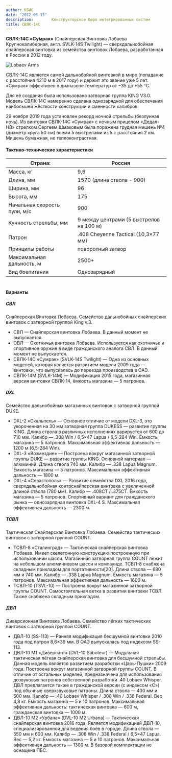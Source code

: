 ```yaml
---
author: КБИС
date: "2012-05-15"
description: 		Конструкторское бюро интегрированных систем
title: СВЛК-14С
---
```


**СВЛК-14С «Су́мрак»** (Снайперская Винтовка Лобаева Крупнокалиберная, англ. SVLK-14S Twilight) — сверхдальнобойная снайперская винтовка из семейства винтовок Лобаева, разработанная в России в 2012 году.

![Lobaev Arms](https://i.pinimg.com/originals/c4/ea/22/c4ea22ccaf90a4249990a1fd14b8b4ba.jpg)

СВЛК-14С является самой дальнобойной винтовкой в мире (попадание с расстояния 4210 м в 2017 году) и держит это звание уже 5 лет. «Сумрак» эффективен в диапазоне температур от −35 до +55 °C.

Для её создания была использована затворная группа KING V3.0. Модель СВЛК-14С намеренно сделана однозарядной для обеспечения наибольшей жёсткости конструкции и сменности калибров.

29 ноября 2019 года установлен рекорд ночной стрельбы (безлунная ночь). Из винтовки СВЛК-14С «Сумрак» с ночным прицелом «Дедал-НВ» стрелком Сергеем Шмаковым была поражена грудная мишень №4 (диаметр круга 50 см) всеми 5 выстрелами из 5 с расстояния 2 км. Мишень бумажная, не теплоконтрастная.


#### Тактико-технические характеристики

Страна: | Россия
--- | ---
Масса, кг |	9,6
Длина, мм |	1570 (длина ствола - 900)
Ширина, мм |	96 
Высота, мм |	175 
Начальная скорость пули, м/с | 900
Кучность стрельбы, мм | 9 между центрами (5 выстрелов на 100 м)
Патрон |	.408 Cheyenne Tactical (10,3×77 мм)
Принципы работы |	поворотный затвор
Максимальная дальность, м |	2500+
Вид боепитания |	Однозарядный

#
#### Варианты

##### **СВЛ**
Снайперская Винтовка Лобаева. Семейство дальнобойных снайперских винтовок с затворной группой King v.3.

* СВЛ — Снайперская винтовка Лобаева. В данный момент не выпускается.
* ОВЛ — Охотничья винтовка Лобаева. Используется как охотничье и спортивное оружие в виде гражданского аналога СВЛ. В данный момент не выпускается.
* СВЛК-14С «Сумрак» (SVLK-14S Twilight) — Одна из основных моделей, которая является развитием модели 2009 года — винтовки, что выпускалась до переезда производства в ОАЭ.
* СВЛК-14М (SVLK-14M) — Модификация 2015 года, магазинная версия винтовки СВЛК-14, ёмкость магазина — 5 патронов.

##### **DXL**
Семейство дальнобойных магазинных винтовок с затворной группой DUKE.

* DXL-2 «Скальпель» — Основное отличие от модели DXL-3, это укороченная на 30 мм затворная группа DUKESS — развитие группы KING. Длина ствола в различных исполнениях варируется от 600 до 710 мм. Калибр — .308 Win / 6,5×47 Lapua / 6,5-284 Win. Ёмкость магазина — 5 патронов. Максимальная эффективная дальность — 1200 м (6,5-284 Win).
* DXL-3 «Возмездие» — Построена вокруг магазинной затворной группы DUKE — развитие группы KING. Основной материал — алюминий. Длина ствола 740 мм. Калибр — .338 Lapua Magnum. Ёмкость магазина — 5 патронов. Максимальная эффективная дальность — 1800 м.
* DXL-4 «Севастополь» — Развитие семейства DXL 2016 года, сверхдальнобойная контрснайперская винтовка с увеличенной длиной ствола (780 мм). Калибр — .408CT / .375CT. Ёмкость магазина — 5 патронов. Спортивный вариант для гражданского рынка — однозарядная винтовка DXL-4 S. Максимальная эффективная дальность — 2300 м.

##### **ТСВЛ**
Тактическая Снайперская Винтовка Лобаева. Семейство тактических винтовок с затворной группой COUNT.

* ТСВЛ-8 «Сталинград» — Тактическая снайперская винтовка Лобаева. Имеет скелетонную конструкцию построенную при использовании шасси. Магазинная затворная группа COUNT лежит на небольшом алюминиевом шасси и компаунде. ТСВЛ-8 снабжена складным прикладом для портативности[20]. Длина ствола — 680 мм и 740 мм. Калибр — .338 Lapua Magnum. Ёмкость магазина — 5 патронов. Максимальная эффективная дальность — 1600 м.
* ТСВЛ-10 (TSVL-10) — Построена вокруг магазинной затворной группы COUNT. Самостоятельная ветка в развитии винтовки ТСВЛ. Также снабжена складным прикладом.

##### **ДВЛ**
Диверсионная Винтовка Лобаева. Семейство лёгких тактических винтовок с затворной группой COUNT.

* ДВЛ-10 (SS-113) — Ранняя модификация бесшумной винтовки 2010 года под патрон 8,6×39 мм. В ОАЭ выпускалась под индексом SS-113.
* ДВЛ-10 М1 «Диверсант» (DVL-10 Saboteur) — Модульная тактическая лёгкая снайперская винтовка для бесшумной стрельбы. Данная модель является развитием разработки «Царь-Пушки» 2009 года. Построена вокруг магазинной затворной группы COUNT. В отличие от остальных моделей, предназначена для использования дозвуковых патронов собственной разработки .40 Lobaev Whisper. ДВЛ предлагается также в гражданской версии (с индексом «C») под обычные сверхзвуковые патроны. Длина ствола — 400 мм и 500 мм. Калибр — .40 Lobaev Whisper / .308 Win / .338 Federal. Вес 4,8 кг. Ёмкость магазина — 5 и 10 патронов. Максимальная эффективная дальность: тактическая винтовка — 600 м, гражданская винтовка — 1000 м.
* ДВЛ-10 М2 «Урбана» (DVL-10 M2 Urbana) — Тактическая снайперская винтовка 2016 года. Является модификацией ДВЛ-10, специализированной для ведения боёв в городе. Длина ствола — 550 мм и 600 мм. Калибр — .308 Win / .338 Federal / 6,5×47 Lapua. Вес — 5,2 кг. Ёмкость магазина — 5 и 10 патронов. Максимальная эффективная дальность — 1300 м. В базовой комплектации не оснащена ПБС.